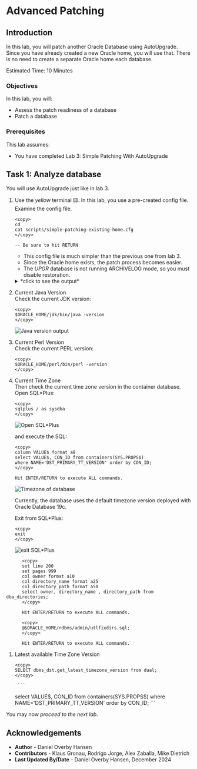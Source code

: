 # Advanced Patching

## Introduction

In this lab, you will patch another Oracle Database using AutoUpgrade. Since you have already created a new Oracle home, you will use that. There is no need to create a separate Oracle home each database. 

Estimated Time: 10 Minutes

### Objectives

In this lab, you will:

* Assess the patch readiness of a database
* Patch a database

### Prerequisites

This lab assumes:

- You have completed Lab 3: Simple Patching With AutoUpgrade

## Task 1: Analyze database

You will use AutoUpgrade just like in lab 3. 

1. Use the *yellow* terminal 🟨. In this lab, you use a pre-created config file. Examine the config file.

    ```
    <copy>
    cd
    cat scripts/simple-patching-existing-home.cfg
    </copy>

    -- Be sure to hit RETURN
    ```

    * This config file is much simpler than the previous one from lab 3.
    * Since the Oracle home exists, the patch process becomes easier.
    * The *UPGR* database is not running ARCHIVELOG mode, so you must disable restoration.
    
    <details>
    <summary>*click to see the output*</summary>
    ``` text
    $ cat scripts/simple-patching-existing-home.cfg
    global.autoupg_log_dir=/home/oracle/autoupgrade-patching/simple-patching-existing-home/log
    patch1.source_home=/u01/app/oracle/product/19
    patch1.target_home=/u01/app/oracle/product/19_25
    patch1.sid=UPGR
    patch1.restoration=no
    ```
    </details>    








3. Current Java Version </br>
Check the current JDK version:

    ```
    <copy>
    $ORACLE_HOME/jdk/bin/java -version
    </copy>
    ```

    ![Java version output ](./images/java-version.png " ")


4. Current Perl Version <br>
Check the current PERL version:

    ```
    <copy>
    $ORACLE_HOME/perl/bin/perl -version
    </copy>
    ```


5. Current Time Zone </br> 
Then check the current time zone version in the container database. Open SQL*Plus:
    ```
    <copy>
    sqlplus / as sysdba
    </copy>
    ```

    ![Open SQL*Plus](./images/sqlplus-lab3.png " ")

    and execute the SQL:

    ```
    <copy>
    column VALUE$ format a8
    select VALUE$, CON_ID from containers(SYS.PROPS$) 
    where NAME='DST_PRIMARY_TT_VERSION' order by CON_ID;
    </copy>

    Hit ENTER/RETURN to execute ALL commands.
    ```

    ![Timezone of database](./images/dst-cdb.png " ")

    Currently, the database uses the default timezone version deployed with Oracle Database 19c.


    Exit from SQL*Plus:

    ```
    <copy>
    exit
    </copy>
    ```

    ![exit SQL*Plus](./images/exit-sqlplus.png " ")




```
      <copy>
      set line 200
      set pages 999
      col owner format a10
      col directory_name format a25
      col directory_path format a50
      select owner, directory_name , directory_path from dba_directories;
      </copy>

      Hit ENTER/RETURN to execute ALL commands.
```

```
      <copy>
      @$ORACLE_HOME/rdbms/admin/utlfixdirs.sql;
      </copy>

      Hit ENTER/RETURN to execute ALL commands.
```


1. Latest available Time Zone Version
    ```
    <copy>
    SELECT dbms_dst.get_latest_timezone_version from dual;
    </copy>
    ```


        ```
    <copy>
    select VALUE$, CON_ID from containers(SYS.PROPS$) where NAME='DST_PRIMARY_TT_VERSION' order by CON_ID;
    </copy>
    ```


You may now *proceed to the next lab*.

## Acknowledgements

* **Author** - Daniel Overby Hansen
* **Contributors** - Klaus Gronau, Rodrigo Jorge, Alex Zaballa, Mike Dietrich
* **Last Updated By/Date** - Daniel Overby Hansen, December 2024